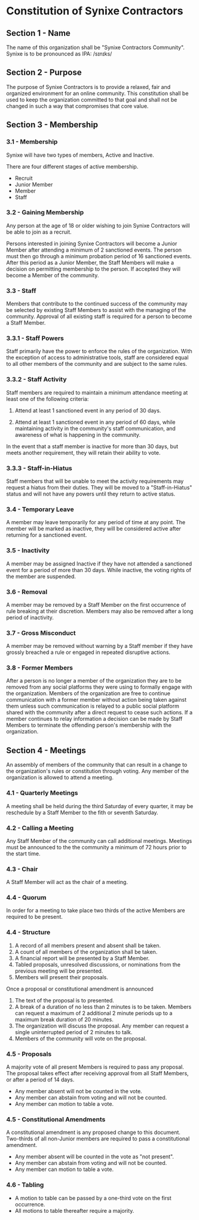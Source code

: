 # Constitution of Synixe Contractors

## Section 1 - Name

The name of this organization shall be "Synixe Contractors Community". Synixe is to be pronounced as IPA: /sɪnɪks/

## Section 2 - Purpose

The purpose of Synixe Contractors is to provide a relaxed, fair and organized environment for an online community.
This constitution shall be used to keep the organization committed to that goal and shall not be changed in such a way that compromises that core value.

## Section 3 - Membership

### 3.1 - Membership

Synixe will have two types of members, Active and Inactive.

There are four different stages of active membership.

- Recruit
- Junior Member
- Member
- Staff

### 3.2 - Gaining Membership

Any person at the age of 18 or older wishing to join Synixe Contractors will be able to join as a recruit.

Persons interested in joining Synixe Contractors will become a Junior Member after attending a minimum of 2 sanctioned events. The person must then go through a minimum probation period of 16 sanctioned events. After this period as a Junior Member, the Staff Members will make a decision on permitting membership to the person. If accepted they will become a Member of the community.

### 3.3 - Staff

Members that contribute to the continued success of the community may be selected by existing Staff Members to assist with the managing of the community. Approval of all existing staff is required for a person to become a Staff Member.

### 3.3.1 - Staff Powers

Staff primarily have the power to enforce the rules of the organization. With the exception of access to administrative tools, staff are considered equal to all other members of the community and are subject to the same rules.

### 3.3.2 - Staff Activity

Staff members are required to maintain a minimum attendance meeting at least one of the following criteria:

1. Attend at least 1 sanctioned event in any period of 30 days.

2. Attend at least 1 sanctioned event in any period of 60 days, while maintaining activity in the community's staff communication, and awareness of what is happening in the community.

In the event that a staff member is inactive for more than 30 days, but meets another requirement, they will retain their ability to vote.

### 3.3.3 - Staff-in-Hiatus

Staff members that will be unable to meet the activity requirements may request a hiatus from their duties. They will be moved to a "Staff-in-Hiatus" status and will not have any powers until they return to active status.

### 3.4 - Temporary Leave

A member may leave temporarily for any period of time at any point. The member will be marked as inactive, they will be considered active after returning for a sanctioned event.

### 3.5 - Inactivity

A member may be assigned Inactive if they have not attended a sanctioned event for a period of more than 30 days. While inactive, the voting rights of the member are suspended.

### 3.6 - Removal

A member may be removed by a Staff Member on the first occurrence of rule breaking at their discretion. Members may also be removed after a long period of inactivity.

### 3.7 - Gross Misconduct

A member may be removed without warning by a Staff member if they have grossly breached a rule or engaged in repeated disruptive actions.

### 3.8 - Former Members

After a person is no longer a member of the organization they are to be removed from any social platforms they were using to formally engage with the organization.
Members of the organization are free to continue communication with a former member without action being taken against them unless such communication is relayed to a public social platform shared with the community after a direct request to cease such actions.
If a member continues to relay information a decision can be made by Staff Members to terminate the offending person's membership with the organization.

## Section 4 - Meetings

An assembly of members of the community that can result in a change to the organization's rules or constitution through voting. Any member of the organization is allowed to attend a meeting.

### 4.1 - Quarterly Meetings

A meeting shall be held during the third Saturday of every quarter, it may be reschedule by a Staff Member to the fith or seventh Saturday.

### 4.2 - Calling a Meeting

Any Staff Member of the community can call additional meetings. Meetings must be announced to the the community a minimum of 72 hours prior to the start time.

### 4.3 - Chair

A Staff Member will act as the chair of a meeting.

### 4.4 - Quorum

In order for a meeting to take place two thirds of the active Members are required to be present.

### 4.4 - Structure

1. A record of all members present and absent shall be taken.
2. A count of all members of the organization shall be taken.
3. A financial report will be presented by a Staff Member.
4. Tabled proposals, unresolved discussions, or nominations from the previous meeting will be presented.
5. Members will present their proposals.

Once a proposal or constitutional amendment is announced

1. The text of the proposal is to presented.
2. A break of a duration of no less than 2 minutes is to be taken. Members can request a maximum of 2 additional 2 minute periods up to a maximum break duration of 20 minutes.
3. The organization will discuss the proposal. Any member can request a single uninterrupted period of 2 minutes to talk.
4. Members of the community will vote on the proposal.

### 4.5 - Proposals

A majority vote of all present Members is required to pass any proposal. The proposal takes effect after receiving approval from all Staff Members, or after a period of 14 days.

- Any member absent will not be counted in the vote.
- Any member can abstain from voting and will not be counted.
- Any member can motion to table a vote.

### 4.5 - Constitutional Amendments

A constitutional amendment is any proposed change to this document. Two-thirds of all non-Junior members are required to pass a constitutional amendment.

- Any member absent will be counted in the vote as "not present".
- Any member can abstain from voting and will not be counted.
- Any member can motion to table a vote.

### 4.6 - Tabling

- A motion to table can be passed by a one-third vote on the first occurrence.
- All motions to table thereafter require a majority.

